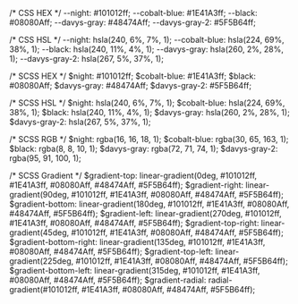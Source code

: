 /* CSS HEX */
--night: #101012ff;
--cobalt-blue: #1E41A3ff;
--black: #08080Aff;
--davys-gray: #48474Aff;
--davys-gray-2: #5F5B64ff;

/* CSS HSL */
--night: hsla(240, 6%, 7%, 1);
--cobalt-blue: hsla(224, 69%, 38%, 1);
--black: hsla(240, 11%, 4%, 1);
--davys-gray: hsla(260, 2%, 28%, 1);
--davys-gray-2: hsla(267, 5%, 37%, 1);

/* SCSS HEX */
$night: #101012ff;
$cobalt-blue: #1E41A3ff;
$black: #08080Aff;
$davys-gray: #48474Aff;
$davys-gray-2: #5F5B64ff;

/* SCSS HSL */
$night: hsla(240, 6%, 7%, 1);
$cobalt-blue: hsla(224, 69%, 38%, 1);
$black: hsla(240, 11%, 4%, 1);
$davys-gray: hsla(260, 2%, 28%, 1);
$davys-gray-2: hsla(267, 5%, 37%, 1);

/* SCSS RGB */
$night: rgba(16, 16, 18, 1);
$cobalt-blue: rgba(30, 65, 163, 1);
$black: rgba(8, 8, 10, 1);
$davys-gray: rgba(72, 71, 74, 1);
$davys-gray-2: rgba(95, 91, 100, 1);

/* SCSS Gradient */
$gradient-top: linear-gradient(0deg, #101012ff, #1E41A3ff, #08080Aff, #48474Aff, #5F5B64ff);
$gradient-right: linear-gradient(90deg, #101012ff, #1E41A3ff, #08080Aff, #48474Aff, #5F5B64ff);
$gradient-bottom: linear-gradient(180deg, #101012ff, #1E41A3ff, #08080Aff, #48474Aff, #5F5B64ff);
$gradient-left: linear-gradient(270deg, #101012ff, #1E41A3ff, #08080Aff, #48474Aff, #5F5B64ff);
$gradient-top-right: linear-gradient(45deg, #101012ff, #1E41A3ff, #08080Aff, #48474Aff, #5F5B64ff);
$gradient-bottom-right: linear-gradient(135deg, #101012ff, #1E41A3ff, #08080Aff, #48474Aff, #5F5B64ff);
$gradient-top-left: linear-gradient(225deg, #101012ff, #1E41A3ff, #08080Aff, #48474Aff, #5F5B64ff);
$gradient-bottom-left: linear-gradient(315deg, #101012ff, #1E41A3ff, #08080Aff, #48474Aff, #5F5B64ff);
$gradient-radial: radial-gradient(#101012ff, #1E41A3ff, #08080Aff, #48474Aff, #5F5B64ff);